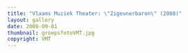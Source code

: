 ```yaml
---
title: "Vlaams Muziek Theater: \"Zigeunerbaron\" (2008)"
layout: gallery
date: 2008-09-01
thumbnail: groepsfotoVMT.jpg
copyright: VMT
---
```

